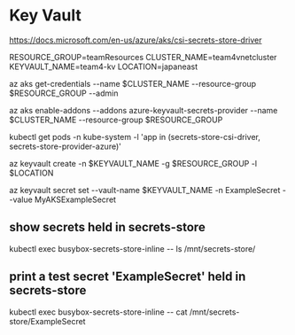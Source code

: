
# Key Vault
https://docs.microsoft.com/en-us/azure/aks/csi-secrets-store-driver

RESOURCE_GROUP=teamResources
CLUSTER_NAME=team4vnetcluster
KEYVAULT_NAME=team4-kv
LOCATION=japaneast

az aks get-credentials --name $CLUSTER_NAME --resource-group $RESOURCE_GROUP --admin

az aks enable-addons --addons azure-keyvault-secrets-provider --name $CLUSTER_NAME --resource-group $RESOURCE_GROUP

kubectl get pods -n kube-system -l 'app in (secrets-store-csi-driver, secrets-store-provider-azure)'

az keyvault create -n $KEYVAULT_NAME -g $RESOURCE_GROUP -l $LOCATION

az keyvault secret set --vault-name $KEYVAULT_NAME -n ExampleSecret --value MyAKSExampleSecret

## show secrets held in secrets-store
kubectl exec busybox-secrets-store-inline -- ls /mnt/secrets-store/

## print a test secret 'ExampleSecret' held in secrets-store
kubectl exec busybox-secrets-store-inline -- cat /mnt/secrets-store/ExampleSecret